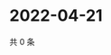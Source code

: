 # 2022-04-21

共 0 条

<!-- BEGIN WEIBO -->
<!-- 最后更新时间 Thu Apr 21 2022 11:26:10 GMT+0800 (China Standard Time) -->

<!-- END WEIBO -->
